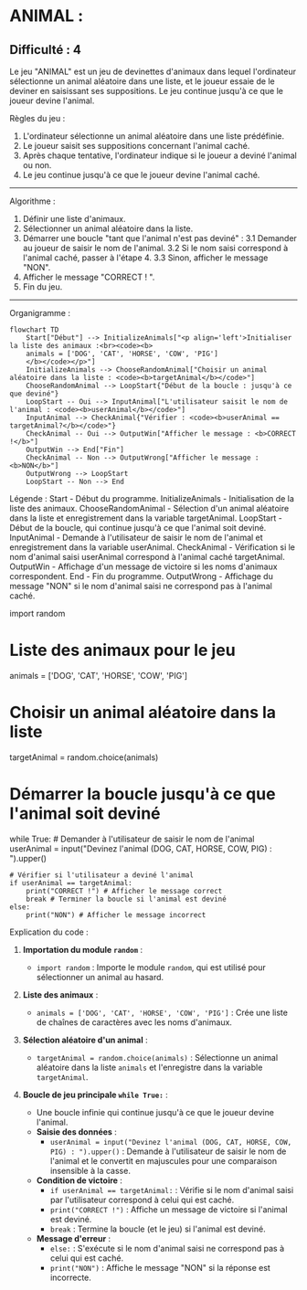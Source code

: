 ANIMAL :
=================
Difficulté : 4
-----------------
Le jeu "ANIMAL" est un jeu de devinettes d'animaux dans lequel l'ordinateur sélectionne un animal aléatoire dans une liste, et le joueur essaie de le deviner en saisissant ses suppositions. Le jeu continue jusqu'à ce que le joueur devine l'animal.

Règles du jeu :
1.  L'ordinateur sélectionne un animal aléatoire dans une liste prédéfinie.
2.  Le joueur saisit ses suppositions concernant l'animal caché.
3.  Après chaque tentative, l'ordinateur indique si le joueur a deviné l'animal ou non.
4.  Le jeu continue jusqu'à ce que le joueur devine l'animal caché.
-----------------
Algorithme :
1.  Définir une liste d'animaux.
2.  Sélectionner un animal aléatoire dans la liste.
3.  Démarrer une boucle "tant que l'animal n'est pas deviné" :
    3.1 Demander au joueur de saisir le nom de l'animal.
    3.2 Si le nom saisi correspond à l'animal caché, passer à l'étape 4.
    3.3 Sinon, afficher le message "NON".
4. Afficher le message "CORRECT ! ".
5. Fin du jeu.
-----------------
Organigramme :
```mermaid
flowchart TD
    Start["Début"] --> InitializeAnimals["<p align='left'>Initialiser la liste des animaux :<br><code><b>
    animals = ['DOG', 'CAT', 'HORSE', 'COW', 'PIG']
    </b></code></p>"]
    InitializeAnimals --> ChooseRandomAnimal["Choisir un animal aléatoire dans la liste : <code><b>targetAnimal</b></code>"]
    ChooseRandomAnimal --> LoopStart{"Début de la boucle : jusqu'à ce que deviné"}
    LoopStart -- Oui --> InputAnimal["L'utilisateur saisit le nom de l'animal : <code><b>userAnimal</b></code>"]
    InputAnimal --> CheckAnimal{"Vérifier : <code><b>userAnimal == targetAnimal?</b></code>"}
    CheckAnimal -- Oui --> OutputWin["Afficher le message : <b>CORRECT !</b>"]
    OutputWin --> End["Fin"]
    CheckAnimal -- Non --> OutputWrong["Afficher le message : <b>NON</b>"]
    OutputWrong --> LoopStart
    LoopStart -- Non --> End

```
Légende :
    Start - Début du programme.
    InitializeAnimals - Initialisation de la liste des animaux.
    ChooseRandomAnimal - Sélection d'un animal aléatoire dans la liste et enregistrement dans la variable targetAnimal.
    LoopStart - Début de la boucle, qui continue jusqu'à ce que l'animal soit deviné.
    InputAnimal - Demande à l'utilisateur de saisir le nom de l'animal et enregistrement dans la variable userAnimal.
    CheckAnimal - Vérification si le nom d'animal saisi userAnimal correspond à l'animal caché targetAnimal.
    OutputWin - Affichage d'un message de victoire si les noms d'animaux correspondent.
    End - Fin du programme.
    OutputWrong - Affichage du message "NON" si le nom d'animal saisi ne correspond pas à l'animal caché.

import random

# Liste des animaux pour le jeu
animals = ['DOG', 'CAT', 'HORSE', 'COW', 'PIG']

# Choisir un animal aléatoire dans la liste
targetAnimal = random.choice(animals)

# Démarrer la boucle jusqu'à ce que l'animal soit deviné
while True:
    # Demander à l'utilisateur de saisir le nom de l'animal
    userAnimal = input("Devinez l'animal (DOG, CAT, HORSE, COW, PIG) : ").upper()

    # Vérifier si l'utilisateur a deviné l'animal
    if userAnimal == targetAnimal:
        print("CORRECT !") # Afficher le message correct
        break # Terminer la boucle si l'animal est deviné
    else:
        print("NON") # Afficher le message incorrect

Explication du code :

1.  **Importation du module `random`** :
    -   `import random` : Importe le module `random`, qui est utilisé pour sélectionner un animal au hasard.

2.  **Liste des animaux** :
    -   `animals = ['DOG', 'CAT', 'HORSE', 'COW', 'PIG']` : Crée une liste de chaînes de caractères avec les noms d'animaux.

3.  **Sélection aléatoire d'un animal** :
    -   `targetAnimal = random.choice(animals)` : Sélectionne un animal aléatoire dans la liste `animals` et l'enregistre dans la variable `targetAnimal`.

4.  **Boucle de jeu principale `while True:`** :
    -   Une boucle infinie qui continue jusqu'à ce que le joueur devine l'animal.
    -   **Saisie des données** :
        -   `userAnimal = input("Devinez l'animal (DOG, CAT, HORSE, COW, PIG) : ").upper()` : Demande à l'utilisateur de saisir le nom de l'animal et le convertit en majuscules pour une comparaison insensible à la casse.
    -   **Condition de victoire** :
        -   `if userAnimal == targetAnimal:` : Vérifie si le nom d'animal saisi par l'utilisateur correspond à celui qui est caché.
        -   `print("CORRECT !")` : Affiche un message de victoire si l'animal est deviné.
        -   `break` : Termine la boucle (et le jeu) si l'animal est deviné.
    -   **Message d'erreur** :
        -   `else:` : S'exécute si le nom d'animal saisi ne correspond pas à celui qui est caché.
        -   `print("NON")` : Affiche le message "NON" si la réponse est incorrecte.